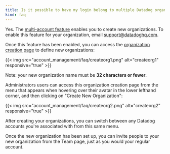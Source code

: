 ```yaml
---
title: Is it possible to have my login belong to multiple Datadog organizations?
kind: faq
---
```


Yes. The [multi-account feature][1] enables you to create new organizations. To enable this feature for your organization, email support@datadoghq.com.

Once this feature has been enabled, you can access the [organization creation page][2] to define new organizations:

{{< img src="account_management/faq/createorg1.png" alt="createorg1" responsive="true" >}}

Note: your new organization name must be **32 characters or fewer**.

Administrators users can access this organization creation page from the menu that appears when hovering over their avatar in the lower lefthand corner, and then clicking on "Create New Organization":

{{< img src="account_management/faq/createorg2.png" alt="createorg2" responsive="true" >}}

After creating your organizations, you can switch between any Datadog accounts you're associated with from this same menu.

Once the new organization has been set up, you can invite people to your new organization from the Team page, just as you would your regular account.

[1]: /account_management/multi_organization
[2]: https://app.datadoghq.com/account/new_org
